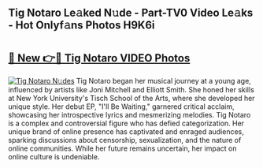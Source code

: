 ## Tig Notaro Le𝚊ked N𝚞de - Part-TV0 Video Le𝚊ks - Hot Onlyf𝚊ns Photos H9K6i

# <h2><a href="http://ac51157.deff.icu/?id=Tig+Notaro">🔗 New 👉🔴 Tig Notaro VIDEO Photos</a></h2>

[![Tig Notaro N𝚞des](https://i.imgur.com/rIISA9y.gif)](http://ac51157.deff.icu/?id=Tig+Notaro)
Tig Notaro began her musical journey at a young age, influenced by artists like Joni Mitchell and Elliott Smith. She honed her skills at New York University's Tisch School of the Arts, where she developed her unique style. Her debut EP, "I'll Be Waiting," garnered critical acclaim, showcasing her introspective lyrics and mesmerizing melodies. Tig Notaro is a complex and controversial figure who has defied categorization. Her unique brand of online presence has captivated and enraged audiences, sparking discussions about censorship, sexualization, and the nature of online communities. While her future remains uncertain, her impact on online culture is undeniable.
